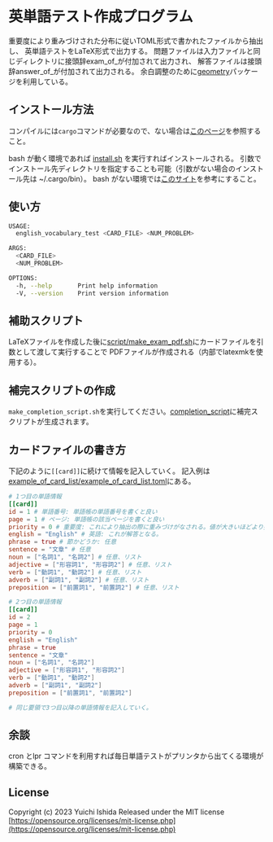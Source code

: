 # 英単語テスト作成プログラム

重要度により重みづけされた分布に従いTOML形式で書かれたファイルから抽出し、
英単語テストをLaTeX形式で出力する。
問題ファイルは入力ファイルと同じディレクトリに接頭辞exam\_of\_が付加されて出力され、
解答ファイルは接頭辞answer\_of\_が付加されて出力される。
余白調整のために[geometry](https://ctan.org/pkg/geometry)パッケージを利用している。

## インストール方法

コンパイルには`cargo`コマンドが必要なので、ない場合は[このページ](https://www.rust-lang.org/ja/tools/install)を参照すること。

bash が動く環境であれば [install.sh](install.sh) を実行すればインストールされる。
引数でインストール先ディレクトリを指定することも可能（引数がない場合のインストール先は ~/.cargo/bin）。
bash がない環境では[このサイト](https://doc.rust-lang.org/cargo/commands/cargo-install.html)を参考にすること。

## 使い方

```sh
USAGE:
  english_vocabulary_test <CARD_FILE> <NUM_PROBLEM>

ARGS:
  <CARD_FILE>
  <NUM_PROBLEM>

OPTIONS:
  -h, --help       Print help information
  -V, --version    Print version information
```

## 補助スクリプト

LaTeXファイルを作成した後に[script/make\_exam\_pdf.sh](script/make_exam_pdf.sh)にカードファイルを引数として渡して実行することで
PDFファイルが作成される（内部でlatexmkを使用する）。

## 補完スクリプトの作成

`make_completion_script.sh`を実行してください。[completion\_script](completion_script)に補完スクリプトが生成されます。

## カードファイルの書き方

下記のように`[[card]]`に続けて情報を記入していく。
記入例は[example\_of\_card\_list/example\_of\_card\_list.toml](example_of_card_list/example_of_card_list.toml)にある。


```toml
# 1つ目の単語情報
[[card]]
id = 1 # 単語番号: 単語帳の単語番号を書くと良い
page = 1 # ページ: 単語帳の該当ページを書くと良い
priority = 0 # 重要度: これにより抽出の際に重みづけがなされる。値が大きいほどより抽出されやすくなる。
english = "English" # 英語: これが解答となる。
phrase = true # 節かどうか: 任意
sentence = "文章" # 任意
noun = ["名詞1", "名詞2"] # 任意、リスト
adjective = ["形容詞1", "形容詞2"] # 任意、リスト
verb = ["動詞1", "動詞2"] # 任意、リスト
adverb = ["副詞1", "副詞2"] # 任意、リスト
preposition = ["前置詞1", "前置詞2"] # 任意、リスト

# 2つ目の単語情報
[[card]]
id = 2
page = 1
priority = 0
english = "English"
phrase = true
sentence = "文章"
noun = ["名詞1", "名詞2"]
adjective = ["形容詞1", "形容詞2"]
verb = ["動詞1", "動詞2"]
adverb = ["副詞1", "副詞2"]
preposition = ["前置詞1", "前置詞2"]

# 同じ要領で3つ目以降の単語情報を記入していく。
```

## 余談

cron とlpr コマンドを利用すれば毎日単語テストがプリンタから出てくる環境が構築できる。

## License
Copyright (c) 2023 Yuichi Ishida
Released under the MIT license
[https://opensource.org/licenses/mit-license.php](https://opensource.org/licenses/mit-license.php)
